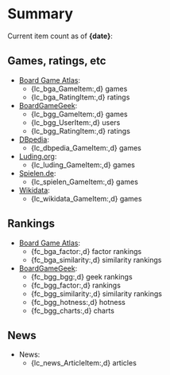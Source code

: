 # Summary

Current item count as of **{date}**:

## Games, ratings, etc

* [Board Game Atlas](https://www.boardgameatlas.com/):
  * {lc_bga_GameItem:,d} games
  * {lc_bga_RatingItem:,d} ratings
* [BoardGameGeek](https://boardgamegeek.com/):
  * {lc_bgg_GameItem:,d} games
  * {lc_bgg_UserItem:,d} users
  * {lc_bgg_RatingItem:,d} ratings
* [DBpedia](https://wiki.dbpedia.org/):
  * {lc_dbpedia_GameItem:,d} games
* [Luding.org](https://luding.org/):
  * {lc_luding_GameItem:,d} games
* [Spielen.de](https://gesellschaftsspiele.spielen.de/):
  * {lc_spielen_GameItem:,d} games
* [Wikidata](https://www.wikidata.org/):
  * {lc_wikidata_GameItem:,d} games

## Rankings

* [Board Game Atlas](https://www.boardgameatlas.com/):
  * {fc_bga_factor:,d} factor rankings
  * {fc_bga_similarity:,d} similarity rankings
* [BoardGameGeek](https://boardgamegeek.com/):
  * {fc_bgg_bgg:,d} geek rankings
  * {fc_bgg_factor:,d} rankings
  * {fc_bgg_similarity:,d} similarity rankings
  * {fc_bgg_hotness:,d} hotness
  * {fc_bgg_charts:,d} charts

## News

* News:
  * {lc_news_ArticleItem:,d} articles

